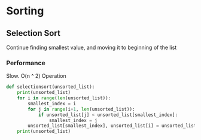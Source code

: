 # Sorting

## Selection Sort

Continue finding smallest value, and moving it to beginning of the list

### Performance

Slow. O(n ^ 2) Operation

```py
def selectionsort(unsorted_list):
    print(unsorted_list)
    for i in range(len(unsorted_list)):
        smallest_index = i
        for j in range(i+1, len(unsorted_list)):
            if unsorted_list[j] < unsorted_list[smallest_index]:
                smallest_index = j
        unsorted_list[smallest_index], unsorted_list[i] = unsorted_list
    print(unsorted_list)
```